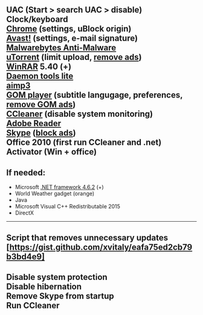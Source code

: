 **UAC** (Start > search UAC > disable)  
**Clock/keyboard**  
**[Chrome]** (settings, uBlock origin)  
**[Avast!]** (settings, e-mail signature)  
**[Malwarebytes Anti-Malware]**  
**[uTorrent]** (limit upload, [remove ads])  
**[WinRAR]** 5.40 (+)  
**[Daemon tools lite]**  
**[aimp3]**  
**[GOM player]** (subtitle langugage, preferences, [remove GOM ads])  
**[CCleaner]** (disable system monitoring)  
**[Adobe Reader]**  
**[Skype]** ([block ads])  
**Office 2010** (first run CCleaner and .net)  
**Activator** (Win + office)  
---
## If needed:
* Microsoft [.NET framework 4.6.2] (+)
* World Weather gadget (orange)
* Java
* Microsoft Visual C++ Redistributable 2015
* DirectX
---
Script that removes unnecessary updates  
[https://gist.github.com/xvitaly/eafa75ed2cb79b3bd4e9]
---
Disable system protection  
Disable hibernation  
Remove Skype from startup  
Run CCleaner  
---
[Avast!]: <https://www.avast.com/index>
[Chrome]: <https://www.google.com/chrome/browser/desktop/>
[Malwarebytes Anti-Malware]: <https://www.malwarebytes.com/mwb-download/>
[uTorrent]: <http://www.utorrent.com/intl/en>
[remove ads]: <https://forum.utorrent.com/topic/81421-321-how-to-turn-off-ads-except-for-the-silly-upgrade-banner/?page=3>
[WinRAR]: <https://thepiratebay.org/search/winrar/0/99/0>
[Daemon tools lite]: <http://www.disk-tools.com/download/daemon>
[aimp3]: <http://www.aimp.ru/>
[GOM player]: <http://filehippo.com/download_gom_player>
[remove GOM ads]: <https://howtoremove.guide/remove-gom-player-advertisement/>
[CCleaner]: <http://filehippo.com/download_ccleaner>
[Adobe Reader]: <https://get.adobe.com/reader/>
[Skype]: <https://www.skype.com/en/download-skype/skype-for-computer/>
[block ads]: <http://winaero.com/blog/how-to-disable-ads-in-skype-updated-for-recent-versions/>
[.NET framework 4.6.2]: <https://www.microsoft.com/en-us/download/details.aspx?id=53345>
[https://gist.github.com/xvitaly/eafa75ed2cb79b3bd4e9]: <https://gist.github.com/xvitaly/eafa75ed2cb79b3bd4e9>
